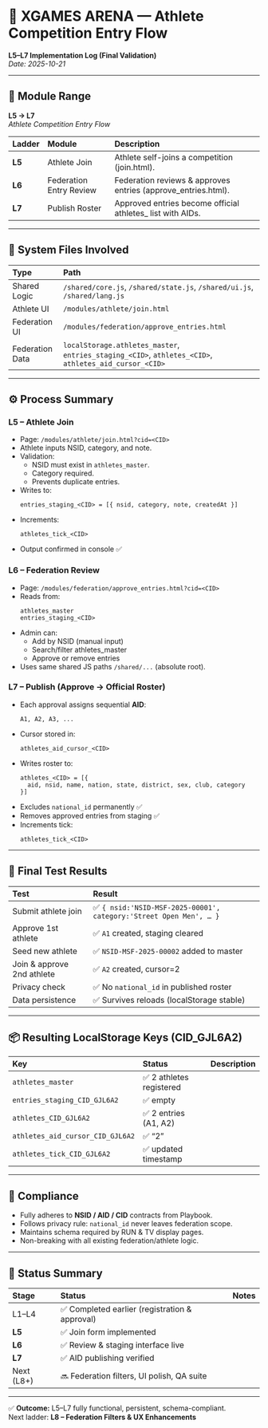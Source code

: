 # 🧩 XGAMES ARENA — Athlete Competition Entry Flow  
**L5–L7 Implementation Log (Final Validation)**  
_Date: 2025-10-21_

---

## 🧱 Module Range  
**L5 → L7**  
_Athlete Competition Entry Flow_

| Ladder | Module | Description |
|:--|:--|:--|
| **L5** | Athlete Join | Athlete self-joins a competition (join.html). |
| **L6** | Federation Entry Review | Federation reviews & approves entries (approve_entries.html). |
| **L7** | Publish Roster | Approved entries become official athletes_<CID> list with AIDs. |

---

## 🧩 System Files Involved
| Type | Path |
|:--|:--|
| Shared Logic | `/shared/core.js`, `/shared/state.js`, `/shared/ui.js`, `/shared/lang.js` |
| Athlete UI | `/modules/athlete/join.html` |
| Federation UI | `/modules/federation/approve_entries.html` |
| Federation Data | `localStorage.athletes_master`, `entries_staging_<CID>`, `athletes_<CID>`, `athletes_aid_cursor_<CID>` |

---

## ⚙️ Process Summary

### **L5 – Athlete Join**
- Page: `/modules/athlete/join.html?cid=<CID>`
- Athlete inputs NSID, category, and note.
- Validation:
  - NSID must exist in `athletes_master`.
  - Category required.
  - Prevents duplicate entries.
- Writes to:
  ```
  entries_staging_<CID> = [{ nsid, category, note, createdAt }]
  ```
- Increments:
  ```
  athletes_tick_<CID>
  ```
- Output confirmed in console ✅

### **L6 – Federation Review**
- Page: `/modules/federation/approve_entries.html?cid=<CID>`
- Reads from:
  ```
  athletes_master
  entries_staging_<CID>
  ```
- Admin can:
  - Add by NSID (manual input)
  - Search/filter athletes_master
  - Approve or remove entries
- Uses same shared JS paths `/shared/...` (absolute root).

### **L7 – Publish (Approve → Official Roster)**
- Each approval assigns sequential **AID**:
  ```
  A1, A2, A3, ...
  ```
- Cursor stored in:
  ```
  athletes_aid_cursor_<CID>
  ```
- Writes roster to:
  ```
  athletes_<CID> = [{
    aid, nsid, name, nation, state, district, sex, club, category
  }]
  ```
- Excludes `national_id` permanently ✅  
- Removes approved entries from staging ✅  
- Increments tick:
  ```
  athletes_tick_<CID>
  ```

---

## 🧾 Final Test Results

| Test | Result |
|:--|:--|
| Submit athlete join | ✅ `{ nsid:'NSID-MSF-2025-00001', category:'Street Open Men', … }` |
| Approve 1st athlete | ✅ `A1` created, staging cleared |
| Seed new athlete | ✅ `NSID-MSF-2025-00002` added to master |
| Join & approve 2nd athlete | ✅ `A2` created, cursor=2 |
| Privacy check | ✅ No `national_id` in published roster |
| Data persistence | ✅ Survives reloads (localStorage stable) |

---

## 📦 Resulting LocalStorage Keys (CID_GJL6A2)
| Key | Status | Description |
|:--|:--|:--|
| `athletes_master` | ✅ 2 athletes registered |
| `entries_staging_CID_GJL6A2` | ✅ empty |
| `athletes_CID_GJL6A2` | ✅ 2 entries (A1, A2) |
| `athletes_aid_cursor_CID_GJL6A2` | ✅ “2” |
| `athletes_tick_CID_GJL6A2` | ✅ updated timestamp |

---

## 🔐 Compliance
- Fully adheres to **NSID / AID / CID** contracts from Playbook.  
- Follows privacy rule: `national_id` never leaves federation scope.  
- Maintains schema required by RUN & TV display pages.  
- Non-breaking with all existing federation/athlete logic.  

---

## 🧭 Status Summary
| Stage | Status | Notes |
|:--|:--|:--|
| L1–L4 | ✅ Completed earlier (registration & approval) |
| **L5** | ✅ Join form implemented |
| **L6** | ✅ Review & staging interface live |
| **L7** | ✅ AID publishing verified |
| Next (L8+) | 🔜 Federation filters, UI polish, QA suite |

---

✅ **Outcome:** L5–L7 fully functional, persistent, schema-compliant.  
Next ladder: **L8 – Federation Filters & UX Enhancements**
